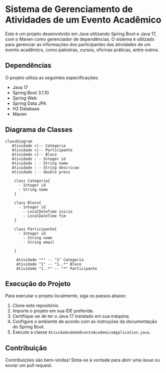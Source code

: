 # Sistema de Gerenciamento de Atividades de um Evento Acadêmico

Este é um projeto desenvolvido em Java utilizando Spring Boot e Java 17, com o Maven como gerenciador de dependências. O sistema é utilizado para gerenciar as informações dos participantes das atividades de um evento acadêmico, como palestras, cursos, oficinas práticas, entre outros.

## Dependências

O projeto utiliza as seguintes especificações:
- Java 17
- Spring Boot 3.1.10
- Spring Web
- Spring Data JPA
- H2 Database
- Maven

## Diagrama de Classes
```mermaid
classDiagram
   Atividade <|-- Categoria
   Atividade <|-- Participante
   Atividade <|-- Bloco
   Atividade : - Integer id
   Atividade : - String nome
   Atividade : - String descricao
   Atividade : - double preco

    class Categoria{
      - Integer id
      - String nome
    }

    class Bloco{
      - Integer id
        - LocalDateTime inicio
        - LocalDateTime fim
    }

    class Participante{
      - Integer id
        - String nome
        - String email

    }

     Atividade "*" -- "1" Categoria
     Atividade "1" -- "1..*" Bloco
     Atividade "1..*" -- "*" Participante
```
## Execução do Projeto

Para executar o projeto localmente, siga os passos abaixo:

1. Clone este repositório.
2. Importe o projeto em sua IDE preferida.
3. Certifique-se de ter o Java 17 instalado em sua máquina.
4. Configure o ambiente de acordo com as instruções da documentação do Spring Boot.
5. Execute a classe `AtividadesDeUmEventoAcademicoApplication.java`.

## Contribuição

Contribuições são bem-vindas! Sinta-se à vontade para abrir uma issue ou enviar um pull request.




